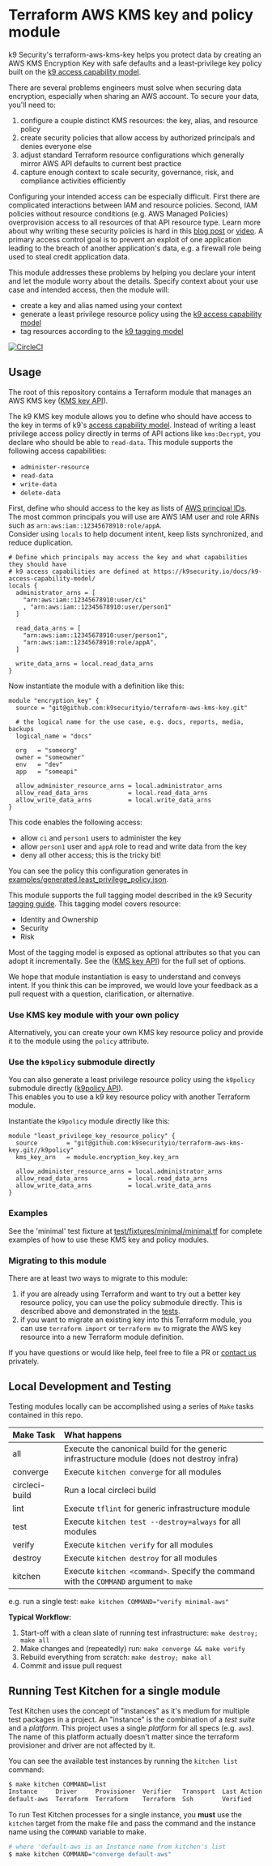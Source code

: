 # Terraform AWS KMS key and policy module #

k9 Security's terraform-aws-kms-key helps you protect data by creating an AWS KMS Encryption Key with safe defaults and a 
least-privilege key policy built on the 
[k9 access capability model](https://k9security.io/docs/k9-access-capability-model/).

There are several problems engineers must solve when securing data encryption, especially when sharing an AWS 
account.  To secure your data, you'll need to:

1. configure a couple distinct KMS resources: the key, alias, and resource policy
2. create security policies that allow access by authorized principals and denies everyone else
3. adjust standard Terraform resource configurations which generally mirror AWS API defaults to current best practice
4. capture enough context to scale security, governance, risk, and compliance activities efficiently 

Configuring your intended access can be especially difficult.  First there are complicated interactions between IAM and
resource policies.  Second, IAM policies without resource conditions (e.g. AWS Managed Policies) overprovision access to
all resources of that API resource type.  Learn more about why writing these security policies is hard in this 
[blog post](https://k9security.io/posts/2020/06/why-are-good-aws-security-policies-so-difficult/) 
or [video](https://youtu.be/WIZPSuSoQq4).  A primary access control goal is to prevent an exploit of one application 
leading to the breach of another application's data, e.g. a firewall role being used to steal credit application data.      

This module addresses these problems by helping you declare your intent and let the module worry about the details.
Specify context about your use case and intended access, then the module will:

* create a key and alias named using your context
* generate a least privilege resource policy using the [k9 access capability model](https://k9security.io/docs/k9-access-capability-model/)
* tag resources according to the [k9 tagging model](https://k9security.io/docs/guide-to-tagging-cloud-deployments/)

[![CircleCI](https://circleci.com/gh/k9securityio/terraform-aws-kms-key.svg?style=svg)](https://circleci.com/gh/k9securityio/terraform-aws-kms-key)

## Usage
The root of this repository contains a Terraform module that manages an AWS KMS key ([KMS key API](interface.md)).

The k9 KMS key module allows you to define who should have access to the key in terms of k9's 
[access capability model](https://k9security.io/docs/k9-access-capability-model/).  Instead of 
writing a least privilege access policy directly in terms of API actions like `kms:Decrypt`, you declare
who should be able to `read-data`.  This module supports the following access capabilities:

* `administer-resource`
* `read-data`
* `write-data`
* `delete-data`   

First, define who should access to the key as lists of [AWS principal IDs](https://docs.aws.amazon.com/IAM/latest/UserGuide/reference_policies_elements_principal.html).  
The most common principals you will use are AWS IAM user and role ARNs such as `arn:aws:iam::12345678910:role/appA`.  
Consider using `locals` to help document intent, keep lists synchronized, and reduce duplication.   
 
```hcl-terraform
# Define which principals may access the key and what capabilities they should have
# k9 access capabilities are defined at https://k9security.io/docs/k9-access-capability-model/  
locals {
  administrator_arns = [
    "arn:aws:iam::12345678910:user/ci"
    , "arn:aws:iam::12345678910:user/person1"
  ]

  read_data_arns = [
    "arn:aws:iam::12345678910:user/person1",
    "arn:aws:iam::12345678910:role/appA",
  ]

  write_data_arns = local.read_data_arns
}
```

Now instantiate the module with a definition like this:
```hcl-terraform
module "encryption_key" {
  source = "git@github.com:k9securityio/terraform-aws-kms-key.git"
  
  # the logical name for the use case, e.g. docs, reports, media, backups 
  logical_name = "docs"

  org   = "someorg"
  owner = "someowner"
  env   = "dev"
  app   = "someapi"

  allow_administer_resource_arns = local.administrator_arns
  allow_read_data_arns           = local.read_data_arns
  allow_write_data_arns          = local.write_data_arns
}
```

This code enables the following access:

* allow `ci` and `person1` users to administer the key
* allow `person1` user and `appA` role to read and write data from the key
* deny all other access; this is the tricky bit!

You can see the policy this configuration generates in 
[examples/generated.least_privilege_policy.json](examples/generated.least_privilege_policy.json).

This module supports the full tagging model described in the k9 Security 
[tagging guide](https://k9security.io/docs/guide-to-tagging-cloud-deployments/).  This tagging model covers resource: 

* Identity and Ownership 
* Security
* Risk
 
Most of the tagging model is exposed as optional attributes so that you can adopt it incrementally.  See the 
([KMS key API](interface.md)) for the full set of options.  

We hope that module instantiation is easy to understand and conveys intent.  If you think this can be improved,
we would love your feedback as a pull request with a question, clarification, or alternative.

### Use KMS key module with your own policy

Alternatively, you can create your own KMS key resource policy and provide it to the module using the `policy` attribute.   

### Use the `k9policy` submodule directly 

You can also generate a least privilege resource policy using the `k9policy` submodule directly ([k9policy API](k9policy/interface.md)).  
This enables you to use a k9 key resource policy with another Terraform module. 

Instantiate the `k9policy` module directly like this:

```hcl-terraform
module "least_privilege_key_resource_policy" {
  source        = "git@github.com:k9securityio/terraform-aws-kms-key.git//k9policy"
  kms_key_arn   = module.encryption_key.key_arn

  allow_administer_resource_arns = local.administrator_arns
  allow_read_data_arns           = local.read_data_arns
  allow_write_data_arns          = local.write_data_arns
}
```

### Examples

See the 'minimal' test fixture at [test/fixtures/minimal/minimal.tf](test/fixtures/minimal/minimal.tf) for complete 
examples of how to use these KMS key and policy modules.

### Migrating to this module

There are at least two ways to migrate to this module:

1. if you are already using Terraform and want to try out a better key resource policy, you can use the policy submodule directly. This is described above and demonstrated in the [tests](test/fixtures/minimal/minimal.tf).
2. if you want to migrate an existing key into this Terraform module, you can use `terraform import` or `terraform mv` to migrate the AWS key resource into a new Terraform module definition.  

If you have questions or would like help, feel free to file a PR or [contact us](https://k9security.io/contact/) privately.

## Local Development and Testing

Testing modules locally can be accomplished using a series of `Make` tasks
contained in this repo.

| Make Task | What happens                                                                                                  |
|:----------|:--------------------------------------------------------------------------------------------------------------|
| all       | Execute the canonical build for the generic infrastructure module (does not destroy infra)                    |
| converge  | Execute `kitchen converge` for all modules                                                                    |
| circleci-build  | Run a local circleci build                                                                              |
| lint      | Execute `tflint` for generic infrastructure module                                                            |
| test      | Execute `kitchen test --destroy=always` for all modules                                                       |
| verify    | Execute `kitchen verify` for all modules                                                                      |
| destroy   | Execute `kitchen destroy` for all modules                                                                     |
| kitchen   | Execute `kitchen <command>`. Specify the command with the `COMMAND` argument to `make`                        |

e.g. run a single test: `make kitchen COMMAND="verify minimal-aws"`

**Typical Workflow:**

1. Start-off with a clean slate of running test infrastructure: `make destroy; make all`
2. Make changes and (repeatedly) run: `make converge && make verify`
3. Rebuild everything from scratch: `make destroy; make all`
4. Commit and issue pull request


## Running Test Kitchen for a single module

Test Kitchen uses the concept of "instances" as it's medium for multiple test 
packages in a project.
An "instance" is the combination of a _test suite_ and a _platform_.
This project uses a single _platform_ for all specs (e.g. `aws`).
The name of this platform actually doesn't matter since the terraform provisioner
and driver are not affected by it.

You can see the available test instances by running the `kitchen list` command:

```bash
$ make kitchen COMMAND=list
Instance     Driver     Provisioner  Verifier   Transport  Last Action  Last Error
default-aws  Terraform  Terraform    Terraform  Ssh        Verified
```

To run Test Kitchen processes for a single instance, you **must** use the `kitchen`
target from the make file and pass the command and the instance name using the
`COMMAND` variable to make.

```bash
# where 'default-aws is an Instance name from kitchen's list
$ make kitchen COMMAND="converge default-aws"
```